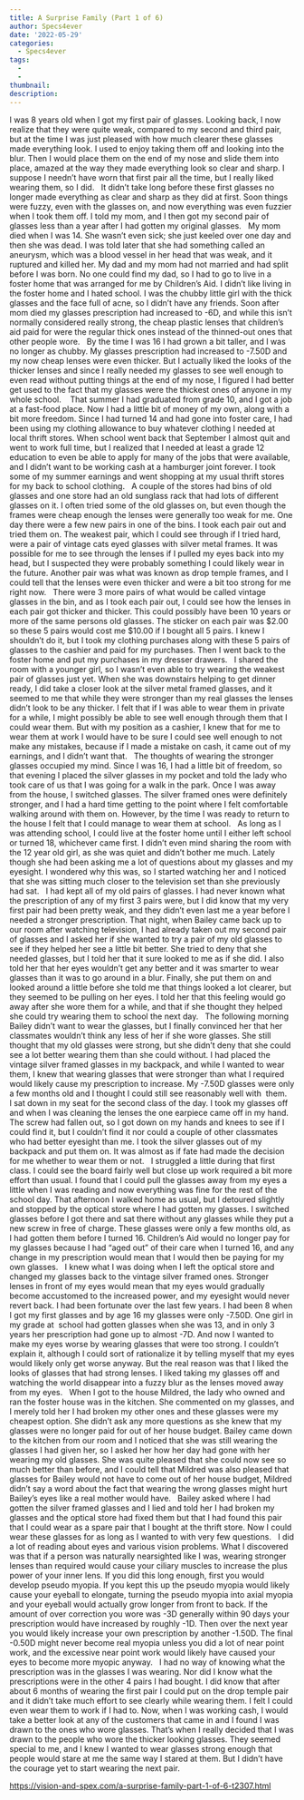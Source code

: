 ```yaml
---
title: A Surprise Family (Part 1 of 6)
author: Specs4ever
date: '2022-05-29'
categories:
  - Specs4ever
tags:
  - 
  - 
thumbnail: 
description: 
---
```


I was 8 years old when I got my first pair of glasses. Looking back, I now realize that they were quite weak, compared to my second and third pair, but at the time I was just pleased with how much clearer these glasses made everything look. I used to enjoy taking them off and looking into the blur. Then I would place them on the end of my nose and slide them into place, amazed at the way they made everything look so clear and sharp. I suppose I needn’t have worn that first pair all the time, but I really liked wearing them, so I did.
 
It didn’t take long before these first glasses no longer made everything as clear and sharp as they did at first. Soon things were fuzzy, even with the glasses on, and now everything was even fuzzier when I took them off. I told my mom, and I then got my second pair of glasses less than a year after I had gotten my original glasses.
 
My mom died when I was 14. She wasn’t even sick; she just keeled over one day and then she was dead. I was told later that she had something called an aneurysm, which was a blood vessel in her head that was weak, and it ruptured and killed her. My dad and my mom had not married and had split before I was born. No one could find my dad, so I had to go to live in a foster home that was arranged for me by Children’s Aid. I didn’t like living in the foster home and I hated school. I was the chubby little girl with the thick glasses and the face full of acne, so I didn’t have any friends. Soon after mom died my glasses prescription had increased to -6D, and while this isn’t normally considered really strong, the cheap plastic lenses that children’s aid paid for were the regular thick ones instead of the thinned-out ones that other people wore.
 
By the time I was 16 I had grown a bit taller, and I was no longer as chubby. My glasses prescription had increased to -7.50D and my now cheap lenses were even thicker. But I actually liked the looks of the thicker lenses and since I really needed my glasses to see well enough to even read without putting things at the end of my nose, I figured I had better get used to the fact that my glasses were the thickest ones of anyone in my whole school.  
 
That summer I had graduated from grade 10, and I got a job at a fast-food place. Now I had a little bit of money of my own, along with a bit more freedom. Since I had turned 14 and had gone into foster care, I had been using my clothing allowance to buy whatever clothing I needed at local thrift stores. When school went back that September I almost quit and went to work full time, but I realized that I needed at least a grade 12 education to even be able to apply for many of the jobs that were available, and I didn’t want to be working cash at a hamburger joint forever. I took some of my summer earnings and went shopping at my usual thrift stores for my back to school clothing. 
 
A couple of the stores had bins of old glasses and one store had an old sunglass rack that had lots of different glasses on it. I often tried some of the old glasses on, but even though the frames were cheap enough the lenses were generally too weak for me. One day there were a few new pairs in one of the bins. I took each pair out and tried them on. The weakest pair, which I could see through if I tried hard, were a pair of vintage cats eyed glasses with silver metal frames. It was possible for me to see through the lenses if I pulled my eyes back into my head, but I suspected they were probably something I could likely wear in the future. Another pair was what was known as drop temple frames, and I could tell that the lenses were even thicker and were a bit too strong for me right now.
 
There were 3 more pairs of what would be called vintage glasses in the bin, and as I took each pair out, I could see how the lenses in each pair got thicker and thicker. This could possibly have been 10 years or more of the same persons old glasses. The sticker on each pair was $2.00 so these 5 pairs would cost me $10.00 if I bought all 5 pairs. I knew I shouldn’t do it, but I took my clothing purchases along with these 5 pairs of glasses to the cashier and paid for my purchases. Then I went back to the foster home and put my purchases in my dresser drawers.
 
I shared the room with a younger girl, so I wasn’t even able to try wearing the weakest pair of glasses just yet. When she was downstairs helping to get dinner ready, I did take a closer look at the silver metal framed glasses, and it seemed to me that while they were stronger than my real glasses the lenses didn’t look to be any thicker. I felt that if I was able to wear them in private for a while, I might possibly be able to see well enough through them that I could wear them. But with my position as a cashier, I knew that for me to wear them at work I would have to be sure I could see well enough to not make any mistakes, because if I made a mistake on cash, it came out of my earnings, and I didn’t want that.
 
The thoughts of wearing the stronger glasses occupied my mind. Since I was 16, I had a little bit of freedom, so that evening I placed the silver glasses in my pocket and told the lady who took care of us that I was going for a walk in the park. Once I was away from the house, I switched glasses. The silver framed ones were definitely stronger, and I had a hard time getting to the point where I felt comfortable walking around with them on. However, by the time I was ready to return to the house I felt that I could manage to wear them at school.
 
As long as I was attending school, I could live at the foster home until I either left school or turned 18, whichever came first. I didn’t even mind sharing the room with the 12 year old girl, as she was quiet and didn’t bother me much. Lately though she had been asking me a lot of questions about my glasses and my eyesight. I wondered why this was, so I started watching her and I noticed that she was sitting much closer to the television set than she previously had sat.
 
I had kept all of my old pairs of glasses. I had never known what the prescription of any of my first 3 pairs were, but I did know that my very first pair had been pretty weak, and they didn’t even last me a year before I needed a stronger prescription. That night, when Bailey came back up to our room after watching television, I had already taken out my second pair of glasses and I asked her if she wanted to try a pair of my old glasses to see if they helped her see a little bit better. She tried to deny that she needed glasses, but I told her that it sure looked to me as if she did. I also told her that her eyes wouldn’t get any better and it was smarter to wear glasses than it was to go around in a blur. Finally, she put them on and looked around a little before she told me that things looked a lot clearer, but they seemed to be pulling on her eyes. I told her that this feeling would go away after she wore them for a while, and that if she thought they helped she could try wearing them to school the next day.
 
The following morning Bailey didn’t want to wear the glasses, but I finally convinced her that her classmates wouldn’t think any less of her if she wore glasses. She still thought that my old glasses were strong, but she didn’t deny that she could see a lot better wearing them than she could without. I had placed the vintage silver framed glasses in my backpack, and while I wanted to wear them, I knew that wearing glasses that were stronger than what I required would likely cause my prescription to increase. My -7.50D glasses were only a few months old and I thought I could still see reasonably well with  them.
 
I sat down in my seat for the second class of the day. I took my glasses off and when I was cleaning the lenses the one earpiece came off in my hand. The screw had fallen out, so I got down on my hands and knees to see if I could find it, but I couldn’t find it nor could a couple of other classmates who had better eyesight than me. I took the silver glasses out of my backpack and put them on. It was almost as if fate had made the decision for me whether to wear them or not.
 
I struggled a little during that first class. I could see the board fairly well but close up work required a bit more effort than usual. I found that I could pull the glasses away from my eyes a little when I was reading and now everything was fine for the rest of the school day. That afternoon I walked home as usual, but I detoured slightly and stopped by the optical store where I had gotten my glasses. I switched glasses before I got there and sat there without any glasses while they put a new screw in free of charge. These glasses were only a few months old, as I had gotten them before I turned 16. Children’s Aid would no longer pay for my glasses because I had “aged out” of their care when I turned 16, and any change in my prescription would mean that I would then be paying for my own glasses.
 
I knew what I was doing when I left the optical store and changed my glasses back to the vintage silver framed ones. Stronger lenses in front of my eyes would mean that my eyes would gradually become accustomed to the increased power, and my eyesight would never revert back. I had been fortunate over the last few years. I had been 8 when I got my first glasses and by age 16 my glasses were only -7.50D. One girl in my grade at  school had gotten glasses when she was 13, and in only 3 years her prescription had gone up to almost -7D. And now I wanted to make my eyes worse by wearing glasses that were too strong. I couldn’t explain it, although I could sort of rationalize it by telling myself that my eyes would likely only get worse anyway. But the real reason was that I liked the looks of glasses that had strong lenses. I liked taking my glasses off and watching the world disappear into a fuzzy blur as the lenses moved away from my eyes.
 
When I got to the house Mildred, the lady who owned and ran the foster house was in the kitchen. She commented on my glasses, and I merely told her I had broken my other ones and these glasses were my cheapest option. She didn’t ask any more questions as she knew that my glasses were no longer paid for out of her house budget. Bailey came down to the kitchen from our room and I noticed that she was still wearing the glasses I had given her, so I asked her how her day had gone with her wearing my old glasses. She was quite pleased that she could now see so much better than before, and I could tell that Mildred was also pleased that glasses for Bailey would not have to come out of her house budget, Mildred didn’t say a word about the fact that wearing the wrong glasses might hurt Bailey’s eyes like a real mother would have.
 
Bailey asked where I had gotten the silver framed glasses and I lied and told her I had broken my glasses and the optical store had fixed them but that I had found this pair that I could wear as a spare pair that I bought at the thrift store. Now I could wear these glasses for as long as I wanted to with very few questions.
 
I did a lot of reading about eyes and various vision problems. What I discovered was that if a person was naturally nearsighted like I was, wearing stronger lenses than required would cause your ciliary muscles to increase the plus power of your inner lens. If you did this long enough, first you would develop pseudo myopia. If you kept this up the pseudo myopia would likely cause your eyeball to elongate, turning the pseudo myopia into axial myopia and your eyeball would actually grow longer from front to back. If the amount of over correction you wore was -3D generally within 90 days your prescription would have increased by roughly -1D. Then over the next year you would likely increase your own prescription by another -1.50D. The final -0.50D might never become real myopia unless you did a lot of near point work, and the excessive near point work would likely have caused your eyes to become more myopic anyway.
 
I had no way of knowing what the prescription was in the glasses I was wearing. Nor did I know what the prescriptions were in the other 4 pairs I had bought. I did know that after about 6 months of wearing the first pair I could put on the drop temple pair and it didn’t take much effort to see clearly while wearing them. I felt I could even wear them to work if I had to. Now, when I was working cash, I would take a better look at any of the customers that came in and I found I was drawn to the ones who wore glasses. That’s when I really decided that I was drawn to the people who wore the thicker looking glasses. They seemed special to me, and I knew I wanted to wear glasses strong enough that people would stare at me the same way I stared at them. But I didn’t have the courage yet to start wearing the next pair.

https://vision-and-spex.com/a-surprise-family-part-1-of-6-t2307.html
